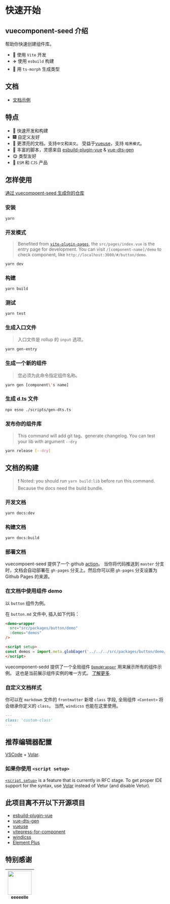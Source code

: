 # 快速开始

<!--以下内容为 vuecomponent-seed 介绍，可以直接删除-->
## vuecomponent-seed 介绍

帮助你快速创建组件库。

- :rocket: 使用 `Vite` 开发
- :airplane: 使用 `esbuild` 构建
- :helicopter: 用 `ts-morph` 生成类型

## 文档

- [文档示例](https://zouhangwithsweet.github.io/vuecomponent-seed/)

## 特点

- :rainbow: 快速开发和构建
- :fireworks: 自定义友好
- :pencil: 更漂亮的文档，支持`中文`和`英文`。 受益于[vueuse](https://github.com/vueuse/vueuse)，支持 `暗黑模式`。
- :lollipop: 丰富的脚本，灵感来自 [esbuild-plugin-vue](https://github.com/egoist/esbuild-plugin-vue) & [vue-dts-gen](https://github.com/egoist/vue-dts-gen)
- :yum: 类型友好
- :truck: `ESM` 和 `CJS` 产品

## 怎样使用

[通过 vuecompoent-seed 生成你的仓库](https://github.com/zouhangwithsweet/vuecomponent-seed/generate)

### 安装

```bash
yarn
```

### 开发模式

> Benefited from  [`vite-plugin-pages`](https://github.com/hannoeru/vite-plugin-pages), the `src/pages/index.vue` is the entry page for development. You can visit `/[component-name]/demo` to check component, like `http://localhost:3000/#/button/demo`.

```bash
yarn dev
```

### 构建

```bash
yarn build
```

### 测试

```bash
yarn test
```

### 生成入口文件

> 入口文件是 rollup 的 `input` 选项。

```bash
yarn gen-entry
```

### 生成一个新的组件

> 您必须为此命令指定组件名称。

```bash
yarn gen [component\'s name]
```

### 生成 d.ts 文件

```bash
npx esno ./scripts/gen-dts.ts
```

### 发布你的组件库

> This command will add git tag、generate changelog. You can test your lib with argument `--dry`

```bash
yarn release [--dry]
```

## 文档的构建

> :exclamation: Noted: you should run `yarn build:lib` before run this command. Because the docs need the build bundle.

### 开发文档

```bash
yarn docs:dev
```

### 构建文档

```bash
yarn docs:build
```

### 部署文档

vuecompoent-seed 提供了一个 github [action](https://github.com/zouhangwithsweet/vuecomponent-seed/.github/workflows/build.yml)。 当你将代码推送到 `master` 分支时，文档会自动部署在 `gh-pages` 分支上。然后你可以把 `gh-pages` 分支设置为 Github Pages 的来源。

### 在文档中使用组件 demo

以 `button` 组件为例。

在 `button.md` 文件中, 插入如下代码：

```html
<demo-wrapper
  src="src/packages/button/demo"
  :demos="demos"
/>

<script setup>
const demos = import.meta.globEager('../../../src/packages/button/demo/demo*.vue')
</script>
```

vuecomponent-sedd 提供了一个全局组件 [`DemoWrapper`](https://github.com/zouhangwithsweet/vuecomponent-seed/docs/.vitepress/theme/DemoWrapper.vue) 用来展示所有的组件示例。
这也是当前展示组件实例的唯一方式。 [了解更多](https://github.com/zouhangwithsweet/vuecomponent-seed/docs/.vitepress/plugins/demo.js).

### 自定义文档样式

你可以在 `markdown` 文件的 `frontmatter` 新增 `class` 字段, 全局组件 `<Content>` 将会继承你定义的 `class`。 当然, `windicss` 也能在这里使用。

```markdown
---
class: 'custom-class'
---
```

## 推荐编辑器配置

[VSCode](https://code.visualstudio.com/) + [Volar](https://github.com/johnsoncodehk/volar).

### 如果你使用 `<script setup>`

[`<script setup>`](https://github.com/vuejs/rfcs/pull/227) is a feature that is currently in RFC stage. To get proper IDE support for the syntax, use [Volar](https://marketplace.visualstudio.com/items?itemName=johnsoncodehk.volar) instead of Vetur (and disable Vetur).

## 此项目离不开以下开源项目

- [esbuild-plugin-vue](https://github.com/egoist/esbuild-plugin-vue)
- [vue-dts-gen](https://github.com/egoist/vue-dts-gen)
- [vueuse](https://github.com/vueuse/vueuse)
- [vitepress-for-component](https://github.com/dewfall123/vitepress-for-component)
- [windicss](https://github.com/windicss/windicss)
- [Element Plus](https://github.com/element-plus/element-plus)

## 特别感谢

| [<img src="https://avatars.githubusercontent.com/u/73626725?v=4" width="75px;"/><br/><sub>eeeeelle</sub>](https://github.com/eeeeelle) |
| :---: |
